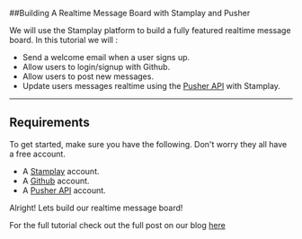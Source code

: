 ##Building A Realtime Message Board with Stamplay and Pusher

We will use the Stamplay platform to build a fully featured realtime message board. In this tutorial we will :

 - Send a welcome email when a user signs up.
 - Allow users to login/signup with Github.
 - Allow users to post new messages.
 - Update users messages realtime using the [Pusher API](https://pusher.com/) with Stamplay.


-----------------------
## Requirements
To get started, make sure you have the following. Don't worry they all have a free account.
 - A [Stamplay](http://editor.stamplay.com/apps) account.
 - A [Github](https://github.com/) account.
 - A [Pusher API](https://pusher.com/) account.

Alright! Lets build our realtime message board!

For the full tutorial check out the full post on our blog <a href="https://blog.stamplay.com/
build-a-realtime-message-board-with-stamplay-pusher">here</a>
